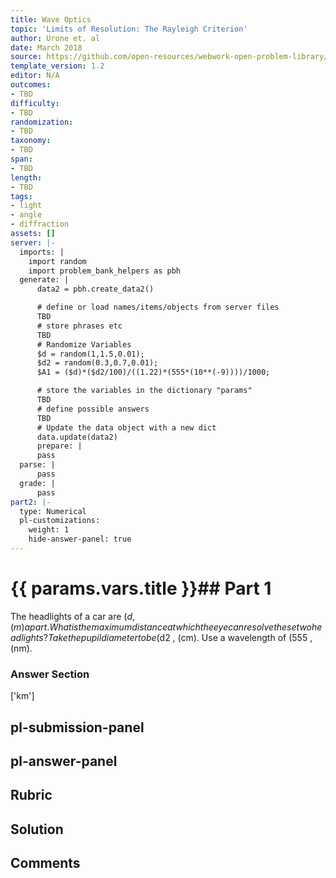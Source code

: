 ```yaml
---
title: Wave Optics
topic: 'Limits of Resolution: The Rayleigh Criterion'
author: Urone et. al
date: March 2018
source: https://github.com/open-resources/webwork-open-problem-library/tree/master/Contrib/BrockPhysics/College_Physics_Urone/27.Wave_Optics/Limits_of_Resolution_The_Rayleigh_Criterion/NU_U17-27-06-010.pg
template_version: 1.2
editor: N/A
outcomes:
- TBD
difficulty:
- TBD
randomization:
- TBD
taxonomy:
- TBD
span:
- TBD
length:
- TBD
tags:
- light
- angle
- diffraction
assets: []
server: |-
  imports: |
    import random
    import problem_bank_helpers as pbh
  generate: |
      data2 = pbh.create_data2()

      # define or load names/items/objects from server files
      TBD
      # store phrases etc
      TBD
      # Randomize Variables
      $d = random(1,1.5,0.01);
      $d2 = random(0.3,0.7,0.01);
      $A1 = ($d)*($d2/100)/((1.22)*(555*(10**(-9))))/1000;

      # store the variables in the dictionary "params"
      TBD
      # define possible answers
      TBD
      # Update the data object with a new dict
      data.update(data2)
      prepare: |
      pass
  parse: |
      pass
  grade: |
      pass
part2: |-
  type: Numerical
  pl-customizations:
    weight: 1
    hide-answer-panel: true
---
```


# {{ params.vars.title }}## Part 1 
The headlights of a car are ($d , (m) apart. What is the maximum distance at which the eye can resolve these two headlights? Take the pupil diameter to be ($d2 , (cm). Use a wavelength of (555 , (nm). 


### Answer Section 
['km']

## pl-submission-panel 


## pl-answer-panel 


## Rubric 


## Solution 


## Comments 


